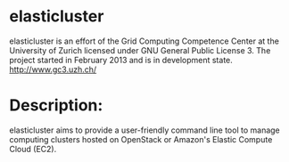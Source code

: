 elasticluster
=============
elasticluster is an effort of the Grid Computing Competence Center at the University of Zurich licensed under GNU General Public License 3. The project started in February 2013 and is in development state.
http://www.gc3.uzh.ch/

Description:
==========
elasticluster aims to provide a user-friendly command line tool to manage computing clusters hosted on OpenStack or Amazon's Elastic Compute Cloud (EC2).
